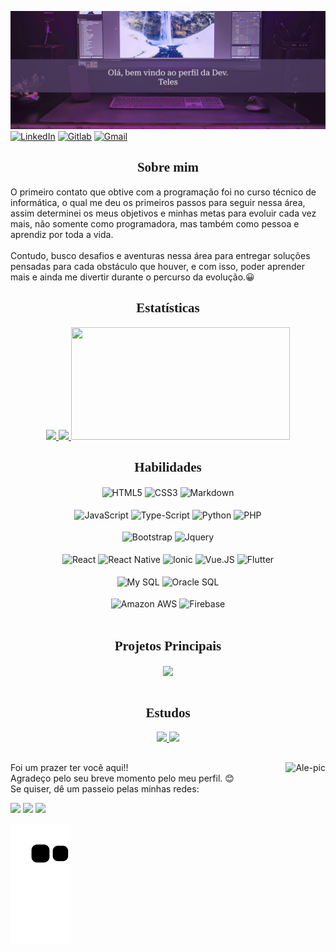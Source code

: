 ![HEADER](https://github.com/alliliumm/Alessandra-Teles/blob/main/Header.png)
[![LinkedIn](https://img.shields.io/badge/LinkedIn-000?style=for-the-badge&logo=linkedin&logoColor=0E76A8)](https://www.linkedin.com/in/alessandra-teles911/) 
[![Gitlab](https://img.shields.io/badge/Gitlab-000?style=for-the-badge&logo=gitlab)](https://gitlab.com/alliliumm) 
[![Gmail](https://img.shields.io/badge/Gmail-000?style=for-the-badge&logo=gmail)](mailto:alessandrateles911@gmail.com) 
<!-- [![Discord](https://img.shields.io/badge/Discord-000?style=for-the-badge&logo=discord)](.lili_th)-->
<!--  
<div class="head">
  <img src="https://github.com/alliliumm/Alessandra-Teles/blob/main/Header.png">
  <br><br>
 <div align="center">
    <img height="80" width="80" src="https://github.com/alliliumm/Alessandra-Teles/blob/main/loading-done(2).gif">
  </div>
</div> -->

<div class="body">
  <div class="header">
  <div class="start-text">
    <div>
      <h2 align="center" style="font-family:Times" >Sobre mim</h2>
      <p>O primeiro contato que obtive com a programação foi no curso técnico de informática, o qual me deu os primeiros passos para seguir nessa área, assim determinei os meus objetivos e minhas metas para evoluir cada vez mais, não somente como programadora, mas também como pessoa e aprendiz por toda a vida. <br><br>
      Contudo, busco desafios e aventuras nessa área para entregar soluções pensadas para cada obstáculo que houver, e com isso, poder aprender mais e ainda me divertir durante o percurso da evolução.&#128512;
      </p>
    </div>
  </div>
  </div>


  <div class="main">

  <div>
    <h2 align="center" style="font-family:Times" >Estatísticas</h2>
  </div>

  <div class="git-status" align="center">
    <a href="https://github.com/alliliumm">
    <img height="180em" src="https://streak-stats.demolab.com?user=alliliumm&theme=bear&locale=pt_BR&date_format=j%20M%5B%20Y%5D&mode=weekly&background=000000&border=00A7EB&dates=FFFFFF"/>
    <img height="180em" src="https://github-readme-stats-git-masterrstaa-rickstaa.vercel.app/api/top-langs/?username=alliliumm&layout=compact&langs_count=8&bg_color=000&border_color=30A3DC&title_color=E03C8A&text_color=FFFFFF"/>
    </a>
    <a href="https://wakatime.com/@alliliumm">
    <img height="180em" width="350px" src="https://github-readme-stats.vercel.app/api/wakatime?username=alliliumm&theme=bear&theme=bear&bg_color=000&border_color=30A3DC&title_color=E03C8A&text_color=FFFFFF"/>
    </a>
  </div>

  <div>
    <h2 align="center" style="font-family:Times" >Habilidades</h2>
  </div>

  <div class="git-lang-text" align="center" style="display: inline_block">
    <img align="center" alt="HTML5" src="https://img.shields.io/badge/HTML5-000?style=for-the-badge&logo=html5">
    <img align="center" alt="CSS3" src="https://img.shields.io/badge/CSS3-000?style=for-the-badge&logo=css3&logoColor=264CE4">
    <img align="center" alt="Markdown" src="https://img.shields.io/badge/Markdown-000?style=for-the-badge&logo=markdown">
  </div>
  <div class="git-languages" align="center" style="display: inline_block"><br>
    <img align="center" alt="JavaScript" src="https://img.shields.io/badge/JavaScript-000?style=for-the-badge&logo=javascript">
    <img align="center" alt="Type-Script"  src="https://img.shields.io/badge/TypeScript-000?style=for-the-badge&logo=typescript">
    <img align="center" alt="Python"  src="https://img.shields.io/badge/Python-000?style=for-the-badge&logo=python">
    <img align="center" alt="PHP" src="https://img.shields.io/badge/PHP-000?style=for-the-badge&logo=php">
  </div>
  <div class="git-bibliotecas" align="center" style="display: inline_block"><br>
    <img align="center" alt="Bootstrap" src="https://img.shields.io/badge/Bootstrap-000?style=for-the-badge&logo=bootstrap">
    <img align="center" alt="Jquery"  src="https://img.shields.io/badge/Jquery-000?style=for-the-badge&logo=jquery">
  </div>
  <div class="git-frameworks" align="center" style="display: inline_block"><br>
    <img align="center" alt="React" src="https://img.shields.io/badge/React-000?style=for-the-badge&logo=react">
    <img align="center" alt="React Native"  src="https://img.shields.io/badge/React_Native-000?style=for-the-badge&logo=react">    
    <img align="center" alt="Ionic" src="https://img.shields.io/badge/Ionic-000?style=for-the-badge&logo=ionic">
    <img align="center" alt="Vue.JS"  src="https://img.shields.io/badge/VueJS-000?style=for-the-badge&logo=vue.js">
    <img align="center" alt="Flutter"  src="https://img.shields.io/badge/Flutter-000?style=for-the-badge&logo=flutter">
  </div>
  <div class="git-bancos" align="center" style="display: inline_block"><br>
    <img align="center" alt="My SQL" src="https://img.shields.io/badge/MY_SQL-000?style=for-the-badge&logo=mysql">
    <img align="center" alt="Oracle SQL"  src="https://img.shields.io/badge/Oracle-000?style=for-the-badge&logo=oracle"> 
  </div>
  <div class="git-clouds" align="center" style="display: inline_block"><br>
    <img align="center" alt="Amazon AWS" src="https://img.shields.io/badge/Amazon_AWS-000?style=for-the-badge&logo=amazonaws">
    <img align="center" alt="Firebase"  src="https://img.shields.io/badge/Firebase-000?style=for-the-badge&logo=firebase"> 
  </div>
  
  <br>

  <div>
    <h2 align="center" style="font-family:Times" >Projetos Principais</h2>
  </div> 

  <div class="git-repos" align="center">
  <a href="https://github.com/alliliumm/Adminio-APP">
    <img align="center" src="https://github-readme-stats.vercel.app/api/pin/?username=alliliumm&amp;repo=Adminio-APP&theme=bear&theme=bear&bg_color=000&border_color=30A3DC&title_color=E03C8A&text_color=FFFFFF" style="max-width: 100%;">
  </a>
  </div>

  <br>
    <div>
    <h2 align="center" style="font-family:Times" >Estudos</h2>
  </div> 

  <div class="git-repos" align="center">
  <a href="https://github.com/alliliumm/Projetos-Estudos">
    <img src="https://github-readme-stats.vercel.app/api/pin/?username=alliliumm&amp;repo=Projetos-Estudos&theme=bear&theme=bear&bg_color=000&border_color=30A3DC&title_color=E03C8A&text_color=FFFFFF" style="max-width: 100%;">
  </a>
  <a href="https://github.com/alliliumm/Estudos">
    <img src="https://github-readme-stats.vercel.app/api/pin/?username=alliliumm&amp;repo=Estudos&theme=bear&theme=bear&bg_color=000&border_color=30A3DC&title_color=E03C8A&text_color=FFFFFF" style="max-width: 100%;">
  </a>
  </div>


  </div>

##

  <div class="footer">
    <div>
      <img align="right" alt="Ale-pic" height="150" src="https://github.com/alliliumm/alliliumm/blob/main/perf-v1.png">
    </div>
    <div class="end-text">
      <p>Foi um prazer ter você aqui!!<br> 
      Agradeço pelo seu breve momento pelo meu perfil. &#128522;<br>
      Se quiser, dê um passeio pelas minhas redes:
      </p>
      <div class="header-socials">
        <a href="https://www.linkedin.com/in/alessandra-teles911" target="_blank"><img src="https://img.shields.io/badge/-LinkedIn-%230077B5?style=for-the-badge&logo=linkedin&logoColor=white" target="_blank"></a> 
        <a href="https://gitlab.com/alessandrateles911" target="_blank"><img src="https://img.shields.io/badge/GitLab-330F63?style=for-the-badge&logo=gitlab&logoColor=white" target="_blank"></a> 
        <a href="mailto:alessandrateles911@gmail.com"><img src="https://img.shields.io/badge/Gmail-D14836?style=for-the-badge&logo=gmail&logoColor=white" target="_blank"></a>
      </div>
    </div>
  </div>

  ![Snake animation](https://github.com/alliliumm/alliliumm/blob/output/github-contribution-grid-snake.svg)
</div>

<!--https://shields.io/badges-->
<!--https://github.com/elidianaandrade/dio-lab-open-source/tree/main-->

